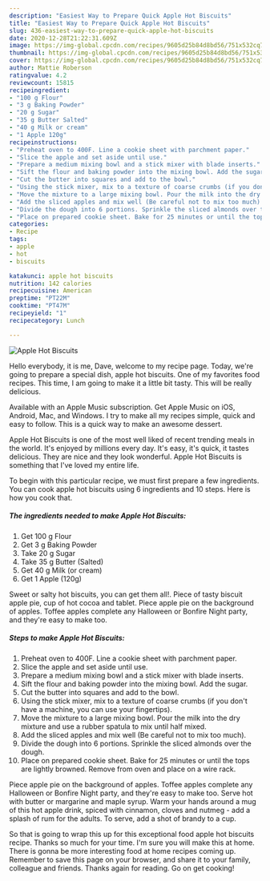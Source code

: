 ```yaml
---
description: "Easiest Way to Prepare Quick Apple Hot Biscuits"
title: "Easiest Way to Prepare Quick Apple Hot Biscuits"
slug: 436-easiest-way-to-prepare-quick-apple-hot-biscuits
date: 2020-12-28T21:22:31.609Z
image: https://img-global.cpcdn.com/recipes/9605d25b84d8bd56/751x532cq70/apple-hot-biscuits-recipe-main-photo.jpg
thumbnail: https://img-global.cpcdn.com/recipes/9605d25b84d8bd56/751x532cq70/apple-hot-biscuits-recipe-main-photo.jpg
cover: https://img-global.cpcdn.com/recipes/9605d25b84d8bd56/751x532cq70/apple-hot-biscuits-recipe-main-photo.jpg
author: Mattie Roberson
ratingvalue: 4.2
reviewcount: 15815
recipeingredient:
- "100 g Flour"
- "3 g Baking Powder"
- "20 g Sugar"
- "35 g Butter Salted"
- "40 g Milk or cream"
- "1 Apple 120g"
recipeinstructions:
- "Preheat oven to 400F. Line a cookie sheet with parchment paper."
- "Slice the apple and set aside until use."
- "Prepare a medium mixing bowl and a stick mixer with blade inserts."
- "Sift the flour and baking powder into the mixing bowl. Add the sugar."
- "Cut the butter into squares and add to the bowl."
- "Using the stick mixer, mix to a texture of coarse crumbs (if you don&#39;t have a machine, you can use your fingertips)."
- "Move the mixture to a large mixing bowl. Pour the milk into the dry mixture and use a rubber spatula to mix until half mixed."
- "Add the sliced apples and mix well (Be careful not to mix too much)."
- "Divide the dough into 6 portions. Sprinkle the sliced almonds over the dough."
- "Place on prepared cookie sheet. Bake for 25 minutes or until the tops are lightly browned. Remove from oven and place on a wire rack."
categories:
- Recipe
tags:
- apple
- hot
- biscuits

katakunci: apple hot biscuits 
nutrition: 142 calories
recipecuisine: American
preptime: "PT22M"
cooktime: "PT47M"
recipeyield: "1"
recipecategory: Lunch

---
```



![Apple Hot Biscuits](https://img-global.cpcdn.com/recipes/9605d25b84d8bd56/751x532cq70/apple-hot-biscuits-recipe-main-photo.jpg)

Hello everybody, it is me, Dave, welcome to my recipe page. Today, we're going to prepare a special dish, apple hot biscuits. One of my favorites food recipes. This time, I am going to make it a little bit tasty. This will be really delicious.

Available with an Apple Music subscription. Get Apple Music on iOS, Android, Mac, and Windows. I try to make all my recipes simple, quick and easy to follow. This is a quick way to make an awesome dessert.

Apple Hot Biscuits is one of the most well liked of recent trending meals in the world. It's enjoyed by millions every day. It's easy, it's quick, it tastes delicious. They are nice and they look wonderful. Apple Hot Biscuits is something that I've loved my entire life.


To begin with this particular recipe, we must first prepare a few ingredients. You can cook apple hot biscuits using 6 ingredients and 10 steps. Here is how you cook that.

<!--inarticleads1-->

##### The ingredients needed to make Apple Hot Biscuits:

1. Get 100 g Flour
1. Get 3 g Baking Powder
1. Take 20 g Sugar
1. Take 35 g Butter (Salted)
1. Get 40 g Milk (or cream)
1. Get 1 Apple (120g)


Sweet or salty hot biscuits, you can get them all!. Piece of tasty biscuit apple pie, cup of hot cocoa and tablet. Piece apple pie on the background of apples. Toffee apples complete any Halloween or Bonfire Night party, and they&#39;re easy to make too. 

<!--inarticleads2-->

##### Steps to make Apple Hot Biscuits:

1. Preheat oven to 400F. Line a cookie sheet with parchment paper.
1. Slice the apple and set aside until use.
1. Prepare a medium mixing bowl and a stick mixer with blade inserts.
1. Sift the flour and baking powder into the mixing bowl. Add the sugar.
1. Cut the butter into squares and add to the bowl.
1. Using the stick mixer, mix to a texture of coarse crumbs (if you don&#39;t have a machine, you can use your fingertips).
1. Move the mixture to a large mixing bowl. Pour the milk into the dry mixture and use a rubber spatula to mix until half mixed.
1. Add the sliced apples and mix well (Be careful not to mix too much).
1. Divide the dough into 6 portions. Sprinkle the sliced almonds over the dough.
1. Place on prepared cookie sheet. Bake for 25 minutes or until the tops are lightly browned. Remove from oven and place on a wire rack.


Piece apple pie on the background of apples. Toffee apples complete any Halloween or Bonfire Night party, and they&#39;re easy to make too. Serve hot with butter or margarine and maple syrup. Warm your hands around a mug of this hot apple drink, spiced with cinnamon, cloves and nutmeg - add a splash of rum for the adults. To serve, add a shot of brandy to a cup. 

So that is going to wrap this up for this exceptional food apple hot biscuits recipe. Thanks so much for your time. I'm sure you will make this at home. There is gonna be more interesting food at home recipes coming up. Remember to save this page on your browser, and share it to your family, colleague and friends. Thanks again for reading. Go on get cooking!
